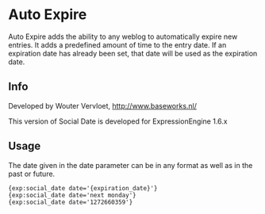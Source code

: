 # Auto Expire

Auto Expire adds the ability to any weblog to automatically expire new entries. It adds a predefined amount of time to the entry date. If an expiration date has already been set, that date will be used as the expiration date.

## Info

Developed by Wouter Vervloet, http://www.baseworks.nl/

This version of Social Date is developed for ExpressionEngine 1.6.x

## Usage

The date given in the date parameter can be in any format as well as in the past or future.

    {exp:social_date date='{expiration_date}'}
    {exp:social_date date='next monday'}
    {exp:social_date date='1272660359'}
    
